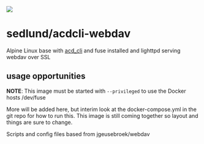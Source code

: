 [![](https://badge.imagelayers.io/sedlund/acdcli-webdav:latest.svg)](https://imagelayers.io/?images=sedlund/acdcli-webdav:latest 'Get your own badge on imagelayers.io')

# sedlund/acdcli-webdav

Alpine Linux base with [acd_cli](https://github.com/yadayada/acd_cli) and fuse installed and lighttpd serving webdav over SSL

## usage opportunities

**NOTE**: This image must be started with `--privileged` to use the Docker hosts /dev/fuse

More will be added here, but interim look at the docker-compose.yml in the git repo for how to run this.  This image is still coming together so layout and things are sure to change.

Scripts and config files based from jgeusebroek/webdav
